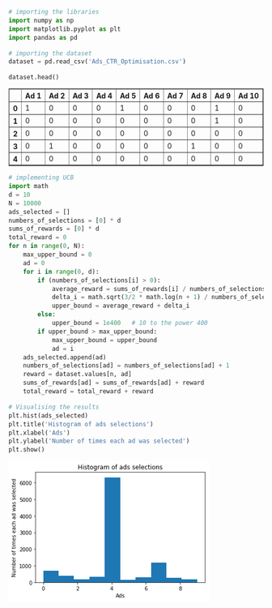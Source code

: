 

```python
# importing the libraries
import numpy as np
import matplotlib.pyplot as plt
import pandas as pd
```


```python
# importing the dataset
dataset = pd.read_csv('Ads_CTR_Optimisation.csv')
```


```python
dataset.head()
```




<div>
<style scoped>
    .dataframe tbody tr th:only-of-type {
        vertical-align: middle;
    }

    .dataframe tbody tr th {
        vertical-align: top;
    }

    .dataframe thead th {
        text-align: right;
    }
</style>
<table border="1" class="dataframe">
  <thead>
    <tr style="text-align: right;">
      <th></th>
      <th>Ad 1</th>
      <th>Ad 2</th>
      <th>Ad 3</th>
      <th>Ad 4</th>
      <th>Ad 5</th>
      <th>Ad 6</th>
      <th>Ad 7</th>
      <th>Ad 8</th>
      <th>Ad 9</th>
      <th>Ad 10</th>
    </tr>
  </thead>
  <tbody>
    <tr>
      <th>0</th>
      <td>1</td>
      <td>0</td>
      <td>0</td>
      <td>0</td>
      <td>1</td>
      <td>0</td>
      <td>0</td>
      <td>0</td>
      <td>1</td>
      <td>0</td>
    </tr>
    <tr>
      <th>1</th>
      <td>0</td>
      <td>0</td>
      <td>0</td>
      <td>0</td>
      <td>0</td>
      <td>0</td>
      <td>0</td>
      <td>0</td>
      <td>1</td>
      <td>0</td>
    </tr>
    <tr>
      <th>2</th>
      <td>0</td>
      <td>0</td>
      <td>0</td>
      <td>0</td>
      <td>0</td>
      <td>0</td>
      <td>0</td>
      <td>0</td>
      <td>0</td>
      <td>0</td>
    </tr>
    <tr>
      <th>3</th>
      <td>0</td>
      <td>1</td>
      <td>0</td>
      <td>0</td>
      <td>0</td>
      <td>0</td>
      <td>0</td>
      <td>1</td>
      <td>0</td>
      <td>0</td>
    </tr>
    <tr>
      <th>4</th>
      <td>0</td>
      <td>0</td>
      <td>0</td>
      <td>0</td>
      <td>0</td>
      <td>0</td>
      <td>0</td>
      <td>0</td>
      <td>0</td>
      <td>0</td>
    </tr>
  </tbody>
</table>
</div>




```python
# implementing UCB
import math
d = 10
N = 10000
ads_selected = []
numbers_of_selections = [0] * d
sums_of_rewards = [0] * d
total_reward = 0
for n in range(0, N):
    max_upper_bound = 0
    ad = 0
    for i in range(0, d):
        if (numbers_of_selections[i] > 0):
            average_reward = sums_of_rewards[i] / numbers_of_selections[i]
            delta_i = math.sqrt(3/2 * math.log(n + 1) / numbers_of_selections[i])
            upper_bound = average_reward + delta_i
        else:
            upper_bound = 1e400   # 10 to the power 400
        if upper_bound > max_upper_bound:
            max_upper_bound = upper_bound
            ad = i
    ads_selected.append(ad)
    numbers_of_selections[ad] = numbers_of_selections[ad] + 1
    reward = dataset.values[n, ad]
    sums_of_rewards[ad] = sums_of_rewards[ad] + reward
    total_reward = total_reward + reward
```


```python
# Visualising the results
plt.hist(ads_selected)
plt.title('Histogram of ads selections')
plt.xlabel('Ads')
plt.ylabel('Number of times each ad was selected')
plt.show()
```


![png](output_4_0.png)

